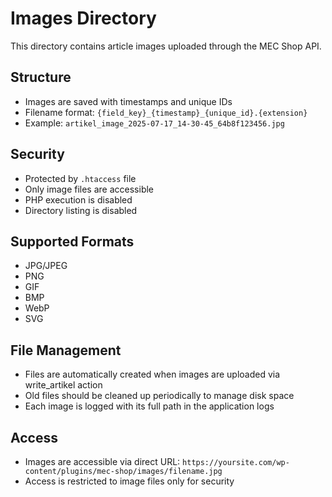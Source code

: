 # Images Directory

This directory contains article images uploaded through the MEC Shop API.

## Structure

- Images are saved with timestamps and unique IDs
- Filename format: `{field_key}_{timestamp}_{unique_id}.{extension}`
- Example: `artikel_image_2025-07-17_14-30-45_64b8f123456.jpg`

## Security

- Protected by `.htaccess` file
- Only image files are accessible
- PHP execution is disabled
- Directory listing is disabled

## Supported Formats

- JPG/JPEG
- PNG
- GIF
- BMP
- WebP
- SVG

## File Management

- Files are automatically created when images are uploaded via write_artikel action
- Old files should be cleaned up periodically to manage disk space
- Each image is logged with its full path in the application logs

## Access

- Images are accessible via direct URL: `https://yoursite.com/wp-content/plugins/mec-shop/images/filename.jpg`
- Access is restricted to image files only for security
